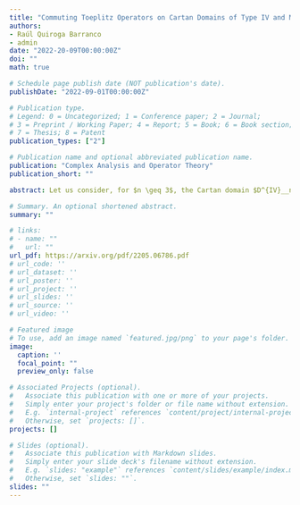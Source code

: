 ```yaml
---
title: "Commuting Toeplitz Operators on Cartan Domains of Type IV and Moment Maps"
authors:
- Raúl Quiroga Barranco
- admin
date: "2022-20-09T00:00:00Z"
doi: ""
math: true

# Schedule page publish date (NOT publication's date).
publishDate: "2022-09-01T00:00:00Z"

# Publication type.
# Legend: 0 = Uncategorized; 1 = Conference paper; 2 = Journal;
# 3 = Preprint / Working Paper; 4 = Report; 5 = Book; 6 = Book section;
# 7 = Thesis; 8 = Patent
publication_types: ["2"]

# Publication name and optional abbreviated publication name.
publication: "Complex Analysis and Operator Theory"
publication_short: ""

abstract: Let us consider, for $n \geq 3$, the Cartan domain $D^{IV}__n$ of type IV. denoted by $L^{\infty}(D^{IV}_n)^{\mu^{SO(2)}}$, yield Toeplitz operators that generate commutative $C^*$-algebras. Spectral integral formulas for these Toeplitz operators are also obtained.

# Summary. An optional shortened abstract.
summary: ""

# links:
# - name: ""
#   url: ""
url_pdf: https://arxiv.org/pdf/2205.06786.pdf
# url_code: ''
# url_dataset: ''
# url_poster: ''
# url_project: ''
# url_slides: ''
# url_source: ''
# url_video: ''

# Featured image
# To use, add an image named `featured.jpg/png` to your page's folder. 
image:
  caption: ''
  focal_point: ""
  preview_only: false

# Associated Projects (optional).
#   Associate this publication with one or more of your projects.
#   Simply enter your project's folder or file name without extension.
#   E.g. `internal-project` references `content/project/internal-project/index.md`.
#   Otherwise, set `projects: []`.
projects: []

# Slides (optional).
#   Associate this publication with Markdown slides.
#   Simply enter your slide deck's filename without extension.
#   E.g. `slides: "example"` references `content/slides/example/index.md`.
#   Otherwise, set `slides: ""`.
slides: ""
---
```


